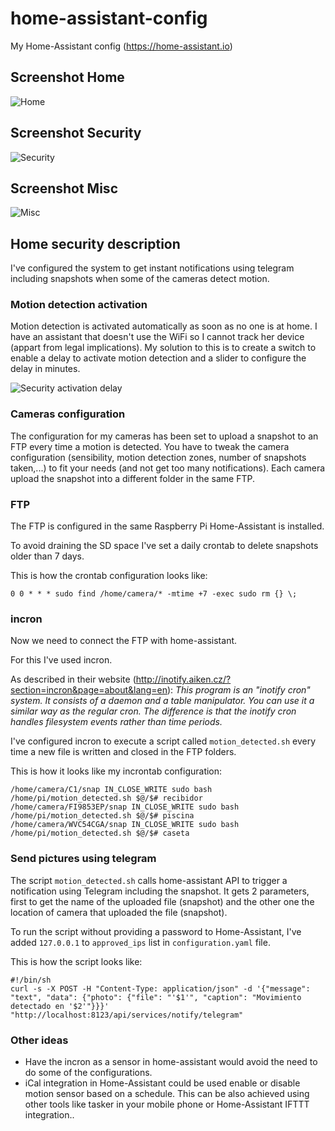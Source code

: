 # home-assistant-config
My Home-Assistant config (https://home-assistant.io)

## Screenshot Home
![Home](https://raw.githubusercontent.com/hokus15/home-assistant-config/master/hass-config1.jpg)

## Screenshot Security
![Security](https://raw.githubusercontent.com/hokus15/home-assistant-config/master/hass-config2.jpg)

## Screenshot Misc
![Misc](https://raw.githubusercontent.com/hokus15/home-assistant-config/master/hass-config3.jpg)

## Home security description

I've configured the system to get instant notifications using telegram including snapshots when some of the cameras detect motion.

### Motion detection activation
Motion detection is activated automatically as soon as no one is at home.
I have an assistant that doesn't use the WiFi so I cannot track her device (appart from legal implications).
My solution to this is to create a switch to enable a delay to activate motion detection and a slider to configure the delay in minutes.

![Security activation delay](https://raw.githubusercontent.com/hokus15/home-assistant-config/master/security_activation_delay.png)

### Cameras configuration
The configuration for my cameras has been set to upload a snapshot to an FTP every time a motion is detected.
You have to tweak the camera configuration (sensibility, motion detection zones, number of snapshots taken,...) to fit your needs (and not get too many notifications).
Each camera upload the snapshot into a different folder in the same FTP.

### FTP
The FTP is configured in the same Raspberry Pi Home-Assistant is installed.

To avoid draining the SD space I've set a daily crontab to delete snapshots older than 7 days.

This is how the crontab configuration looks like:
```
0 0 * * * sudo find /home/camera/* -mtime +7 -exec sudo rm {} \;
```

### incron

Now we need to connect the FTP with home-assistant.

For this I've used incron.

As described in their website (http://inotify.aiken.cz/?section=incron&page=about&lang=en): *This program is an "inotify cron" system. It consists of a daemon and a table manipulator. You can use it a similar way as the regular cron. The difference is that the inotify cron handles filesystem events rather than time periods.*

I've configured incron to execute a script called `motion_detected.sh` every time a new file is written and closed in the FTP folders.

This is how it looks like my incrontab configuration:
```
/home/camera/C1/snap IN_CLOSE_WRITE sudo bash /home/pi/motion_detected.sh $@/$# recibidor
/home/camera/FI9853EP/snap IN_CLOSE_WRITE sudo bash /home/pi/motion_detected.sh $@/$# piscina
/home/camera/WVC54CGA/snap IN_CLOSE_WRITE sudo bash /home/pi/motion_detected.sh $@/$# caseta
```

### Send pictures using telegram
The script `motion_detected.sh` calls home-assistant API to trigger a notification using Telegram including the snapshot.
It gets 2 parameters, first to get the name of the uploaded file (snapshot) and the other one the location of camera that uploaded the file (snapshot).

To run the script without providing a password to Home-Assistant, I've added `127.0.0.1` to `approved_ips` list in `configuration.yaml` file.

This is how the script looks like:
```
#!/bin/sh
curl -s -X POST -H "Content-Type: application/json" -d '{"message": "text", "data": {"photo": {"file": "'$1'", "caption": "Movimiento detectado en '$2'"}}}' "http://localhost:8123/api/services/notify/telegram"
```

### Other ideas
* Have the incron as a sensor in home-assistant would avoid the need to do some of the configurations.
* iCal integration in Home-Assistant could be used enable or disable motion sensor based on a schedule. This can be also achieved using other tools like tasker in your mobile phone or Home-Assistant IFTTT integration..